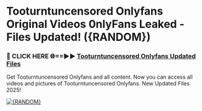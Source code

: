 # Tooturntuncensored Onlyfans Original Videos 0nlyFans Leaked - Files Updated! ({RANDOM})

<h3>🔴 CLICK HERE 🌐==►► <a href="https://betterlinks.top/A2PfLJ" rel="nofollow">Tooturntuncensored Onlyfans Updated Files</a></h3>

Get Tooturntuncensored Onlyfans and all content. Now you can access all videos and pictures of Tooturntuncensored Onlyfans. New Updated Files 2025!

[![{RANDOM}](https://i.imgur.com/ppqm5kG.gif)](https://betterlinks.top/A2PfLJ)